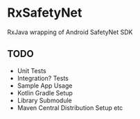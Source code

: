 # RxSafetyNet
RxJava wrapping of Android SafetyNet SDK


## TODO

- Unit Tests
- Integration? Tests
- Sample App Usage
- Kotlin Gradle Setup
- Library Submodule
- Maven Central Distribution Setup etc
